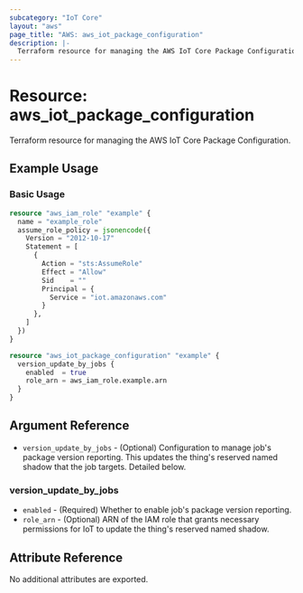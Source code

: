 ```yaml
---
subcategory: "IoT Core"
layout: "aws"
page_title: "AWS: aws_iot_package_configuration"
description: |-
  Terraform resource for managing the AWS IoT Core Package Configuration.
---
```


# Resource: aws_iot_package_configuration

Terraform resource for managing the AWS IoT Core Package Configuration.

## Example Usage

### Basic Usage

```terraform
resource "aws_iam_role" "example" {
  name = "example_role"
  assume_role_policy = jsonencode({
    Version = "2012-10-17"
    Statement = [
      {
        Action = "sts:AssumeRole"
        Effect = "Allow"
        Sid    = ""
        Principal = {
          Service = "iot.amazonaws.com"
        }
      },
    ]
  })
}

resource "aws_iot_package_configuration" "example" {
  version_update_by_jobs {
    enabled  = true
    role_arn = aws_iam_role.example.arn
  }
}
```

## Argument Reference

* `version_update_by_jobs` - (Optional) Configuration to manage job's package version reporting. This updates the thing's reserved named shadow that the job targets. Detailed below.

### version_update_by_jobs

* `enabled` - (Required) Whether to enable job's package version reporting.
* `role_arn` - (Optional) ARN of the IAM role that grants necessary permissions for IoT to update the thing's reserved named shadow.

## Attribute Reference

No additional attributes are exported.
